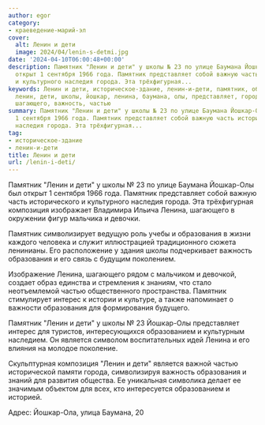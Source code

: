 ```yaml
---
author: egor
category:
- краеведение-марий-эл
cover:
  alt: Ленин и дети
  image: 2024/04/lenin-s-detmi.jpg
date: '2024-04-10T06:00:48+00:00'
description: Памятник "Ленин и дети" у школы № 23 по улице Баумана Йошкар-Олы был
  открыт 1 сентября 1966 года. Памятник представляет собой важную часть исторического
  и культурного наследия города. Эта трёхфигурная...
keywords: Ленин и дети, историческое-здание, ленин-и-дети, памятник, образования,
  ленин, дети, школы, йошкар, ленина, баумана, олы, представляет, города, композиция,
  шагающего, важность, частью
summary: Памятник "Ленин и дети" у школы № 23 по улице Баумана Йошкар-Олы был открыт
  1 сентября 1966 года. Памятник представляет собой важную часть исторического и культурного
  наследия города. Эта трёхфигурная...
tag:
- историческое-здание
- ленин-и-дети
title: Ленин и дети
url: /lenin-i-deti/
---
```


Памятник "Ленин и дети" у школы № 23 по улице Баумана Йошкар-Олы был открыт 1 сентября 1966 года. Памятник представляет собой важную часть исторического и культурного наследия города. Эта трёхфигурная композиция изображает Владимира Ильича Ленина, шагающего в окружении фигур мальчика и девочки.

Памятник символизирует ведущую роль учебы и образования в жизни каждого человека и служит иллюстрацией традиционного сюжета ленинианы. Его расположение у здания школы подчеркивает важность образования и его связь с будущим поколением.

Изображение Ленина, шагающего рядом с мальчиком и девочкой, создает образ единства и стремления к знаниям, что стало неотъемлемой частью общественного пространства. Памятник стимулирует интерес к истории и культуре, а также напоминает о важности образования для формирования будущего.

Памятник "Ленин и дети" у школы № 23 Йошкар-Олы представляет интерес для туристов, интересующихся образованием и культурным наследием. Он является символом воспитательных идей Ленина и его влияния на молодое поколение.

Скульптурная композиция "Ленин и дети" является важной частью исторической памяти города, символизируя важность образования и знаний для развития общества. Ее уникальная символика делает ее значимым объектом для всех, кто интересуется образованием и историей.

Адрес: Йошкар-Ола, улица Баумана, 20